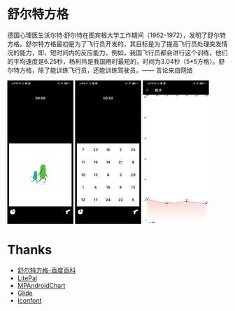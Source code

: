 # 舒尔特方格
德国心理医生沃尔特·舒尔特在图宾根大学工作期间（1962-1972），发明了舒尔特方格。舒尔特方格最初是为了飞行员开发的，其目标是为了提高飞行员处理突发情况的能力，即，短时间内的反应能力。例如，我国飞行员都会进行这个训练，他们的平均速度是6.25秒，杨利伟是我国用时最短的，时间为3.04秒（5*5方格）。舒尔特方格，除了能训练飞行员，还能训练驾驶员。—— 言论来自网络

<img src="https://github.com/trueAndroidfans/SchulteGrid/blob/master/image/4.jpg" width="30%" /> <img src="https://github.com/trueAndroidfans/SchulteGrid/blob/master/image/5.jpg" width="30%" /> <img src="https://github.com/trueAndroidfans/SchulteGrid/blob/master/image/6.jpg" width="30%" />

# Thanks
+ [舒尔特方格-百度百科](https://baike.baidu.com/item/%E8%88%92%E5%B0%94%E7%89%B9%E6%96%B9%E6%A0%BC/5372437?fr=aladdin)
+ [LitePal](https://github.com/guolindev/LitePal)
+ [MPAndroidChart](https://github.com/PhilJay/MPAndroidChart)
+ [Glide](https://github.com/bumptech/glide)
+ [Iconfont](https://www.iconfont.cn/)
